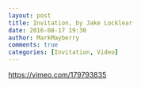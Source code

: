 ```yaml
---
layout: post
title: Invitation, by Jake Locklear
date: 2016-08-17 19:30
author: MarkMayberry
comments: true
categories: [Invitation, Video]
---
```

https://vimeo.com/179793835
